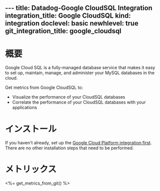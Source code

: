 --- title: Datadog-Google CloudSQL Integration integration_title: Google CloudSQL kind: integration doclevel: basic newhlevel: true
git_integration_title: google_cloudsql
---

# 概要
Google Cloud SQL is a fully-managed database service that makes it easy to set up, maintain, manage, and administer your MySQL databases in the cloud.

Get metrics from Google CloudSQL to:

* Visualize the performance of your CloudSQL databases
* Correlate the performance of your CloudSQL databases with your applications

# インストール

If you haven't already, set up the [Google Cloud Platform integration first](/integrations/google_cloud_platform). There are no other installation steps that need to be performed.

# メトリックス

<%= get_metrics_from_git() %>
